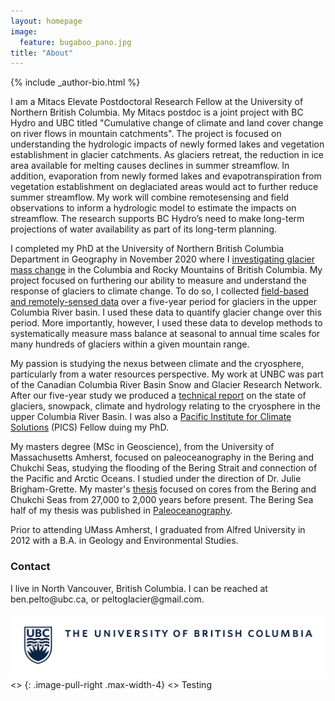 ```yaml
---
layout: homepage
image:
  feature: bugaboo_pano.jpg
title: "About"
---
```


<footer role="contentinfo">
  <div class="article-author-bottom">
    {% include _author-bio.html %}
  </div>
</footer>


I am a Mitacs Elevate Postdoctoral Research Fellow at the University of Northern British Columbia. My Mitacs postdoc is a joint project with BC Hydro and UBC titled "Cumulative change of climate and land cover change on river flows in mountain catchments". The project is focused on understanding the hydrologic impacts of newly formed lakes and vegetation establishment in glacier catchments. As glaciers retreat, the reduction in ice area available for melting causes declines in summer streamflow. In addition, evaporation from newly formed lakes and evapotranspiration from vegetation establishment on deglaciated areas would act to further reduce summer streamflow. My work will combine remotesensing and field observations to inform a hydrologic model to estimate the impacts on streamflow. The research supports BC Hydro’s need to make long-term projections of water availability as part of its long-term planning.


I completed my PhD at the University of Northern British Columbia Department in Geography in November 2020 where I [investigating glacier mass change](https://www.unbc.ca/newsroom/unbc-stories/unbc-phd-candidate-measures-glacier-mass-change-columbia-river-basin) in the Columbia and Rocky Mountains of British Columbia. My project focused on furthering our ability to measure and understand the response of glaciers to climate change. To do so, I collected [field-based and remotely-sensed data](https://tc.copernicus.org/articles/13/1709/2019/) over a five-year period for glaciers in the upper Columbia River basin. I used these data to quantify glacier change over this period. More importantly, however, I used these data to develop methods to systematically measure mass balance at seasonal to annual time scales for many hundreds of glaciers within a given mountain range.

My passion is studying the nexus between climate and the cryosphere, particularly from a water resources perspective. My work at UNBC was part of the Canadian Columbia River Basin Snow and Glacier Research Network. After our five-year study we produced a [technical report](https://ourtrust.org/new-research-available-columbia-basin-glaciers/) on the state of glaciers, snowpack, climate and hydrology relating to the cryosphere in the upper Columbia River Basin. I was also a [Pacific Institute for Climate Solutions](https://pics.uvic.ca/research/thinning-ice) (PICS) Fellow duing my PhD.

My masters degree (MSc in Geoscience), from the University of Massachusetts Amherst, focused on paleoceanography in the Bering and Chukchi Seas, studying the flooding of the Bering Strait and connection of the Pacific and Arctic Oceans. I studied under the direction of Dr. Julie Brigham-Grette. My master's [thesis](https://scholarworks.umass.edu/masters_theses_2/108/) focused on cores from the Bering and Chukchi Seas from 27,000 to 2,000 years before present. The Bering Sea half of my thesis was published in [Paleoceanography](https://doi.org/10.1002/2017PA003265).

Prior to attending UMass Amherst, I graduated from Alfred University in 2012 with a B.A. in Geology and Environmental Studies.

### Contact
<p>
I live in North Vancouver, British Columbia. I can be reached at ben.pelto@ubc.ca, or peltoglacier@gmail.com.

![UBC Logo](/images/UBC-logo-2018-fullsig-blue-rgb300.png)
<> {: .image-pull-right .max-width-4}
<> Testing
